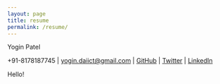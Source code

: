 ```yaml
---
layout: page
title: resume
permalink: /resume/
---
```


Yogin Patel

+91-8178187745 \| yogin.daiict@gmail.com \| [GitHub](https://github.com/yogin16) \| [Twitter](https://twitter.com/yogin16) \| [LinkedIn](https://www.linkedin.com/in/yogin-patel-4ba55321/)


Hello!
